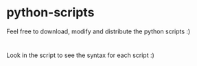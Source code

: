# python-scripts
Feel free to download, modify and distribute the python scripts :) 
#  
Look in the script to see the syntax for each script :) 
